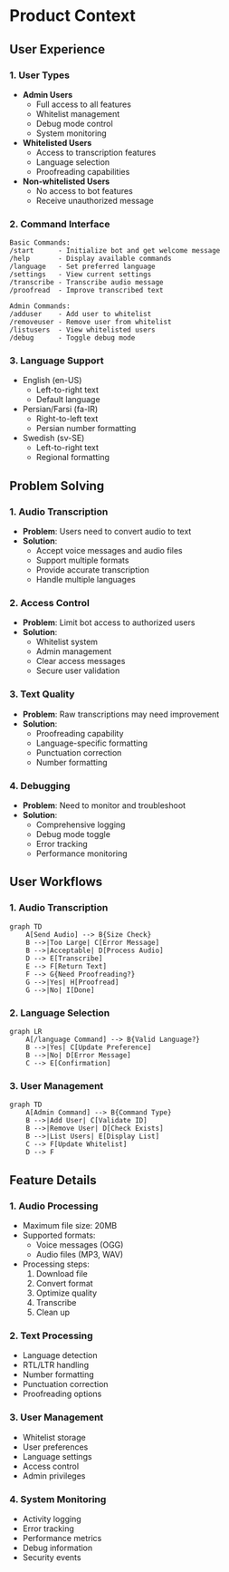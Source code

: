 # Product Context

## User Experience

### 1. User Types
- **Admin Users**
  - Full access to all features
  - Whitelist management
  - Debug mode control
  - System monitoring
- **Whitelisted Users**
  - Access to transcription features
  - Language selection
  - Proofreading capabilities
- **Non-whitelisted Users**
  - No access to bot features
  - Receive unauthorized message

### 2. Command Interface
```
Basic Commands:
/start      - Initialize bot and get welcome message
/help       - Display available commands
/language   - Set preferred language
/settings   - View current settings
/transcribe - Transcribe audio message
/proofread  - Improve transcribed text

Admin Commands:
/adduser    - Add user to whitelist
/removeuser - Remove user from whitelist
/listusers  - View whitelisted users
/debug      - Toggle debug mode
```

### 3. Language Support
- English (en-US)
  - Left-to-right text
  - Default language
- Persian/Farsi (fa-IR)
  - Right-to-left text
  - Persian number formatting
- Swedish (sv-SE)
  - Left-to-right text
  - Regional formatting

## Problem Solving

### 1. Audio Transcription
- **Problem**: Users need to convert audio to text
- **Solution**: 
  - Accept voice messages and audio files
  - Support multiple formats
  - Provide accurate transcription
  - Handle multiple languages

### 2. Access Control
- **Problem**: Limit bot access to authorized users
- **Solution**:
  - Whitelist system
  - Admin management
  - Clear access messages
  - Secure user validation

### 3. Text Quality
- **Problem**: Raw transcriptions may need improvement
- **Solution**:
  - Proofreading capability
  - Language-specific formatting
  - Punctuation correction
  - Number formatting

### 4. Debugging
- **Problem**: Need to monitor and troubleshoot
- **Solution**:
  - Comprehensive logging
  - Debug mode toggle
  - Error tracking
  - Performance monitoring

## User Workflows

### 1. Audio Transcription
```mermaid
graph TD
    A[Send Audio] --> B{Size Check}
    B -->|Too Large| C[Error Message]
    B -->|Acceptable| D[Process Audio]
    D --> E[Transcribe]
    E --> F[Return Text]
    F --> G{Need Proofreading?}
    G -->|Yes| H[Proofread]
    G -->|No| I[Done]
```

### 2. Language Selection
```mermaid
graph LR
    A[/language Command] --> B{Valid Language?}
    B -->|Yes| C[Update Preference]
    B -->|No| D[Error Message]
    C --> E[Confirmation]
```

### 3. User Management
```mermaid
graph TD
    A[Admin Command] --> B{Command Type}
    B -->|Add User| C[Validate ID]
    B -->|Remove User| D[Check Exists]
    B -->|List Users| E[Display List]
    C --> F[Update Whitelist]
    D --> F
```

## Feature Details

### 1. Audio Processing
- Maximum file size: 20MB
- Supported formats:
  - Voice messages (OGG)
  - Audio files (MP3, WAV)
- Processing steps:
  1. Download file
  2. Convert format
  3. Optimize quality
  4. Transcribe
  5. Clean up

### 2. Text Processing
- Language detection
- RTL/LTR handling
- Number formatting
- Punctuation correction
- Proofreading options

### 3. User Management
- Whitelist storage
- User preferences
- Language settings
- Access control
- Admin privileges

### 4. System Monitoring
- Activity logging
- Error tracking
- Performance metrics
- Debug information
- Security events
